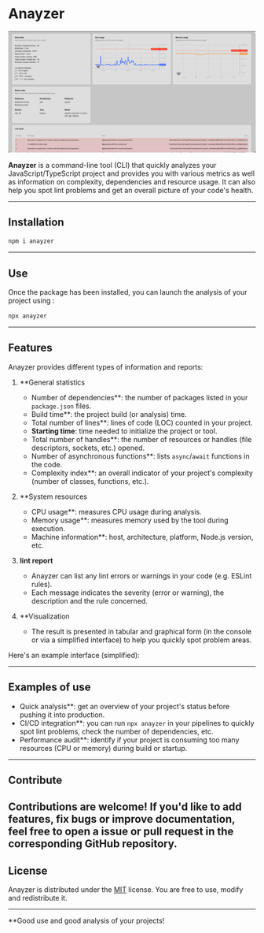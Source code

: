 # Anayzer

<img src="example.png" alt="Example"/>

**Anayzer** is a command-line tool (CLI) that quickly analyzes your JavaScript/TypeScript project and provides you with various metrics as well as information on complexity, dependencies and resource usage. It can also help you spot lint problems and get an overall picture of your code's health.

---

## Installation

```bash
npm i anayzer
```

---

## Use

Once the package has been installed, you can launch the analysis of your project using :

```bash
npx anayzer
```

---

## Features

Anayzer provides different types of information and reports:

1. **General statistics
   - Number of dependencies**: the number of packages listed in your `package.json` files.
   - Build time**: the project build (or analysis) time.
   - Total number of lines**: lines of code (LOC) counted in your project.
   - **Starting time**: time needed to initialize the project or tool.
   - Total number of handles**: the number of resources or handles (file descriptors, sockets, etc.) opened.
   - Number of asynchronous functions**: lists `async`/`await` functions in the code.
   - Complexity index**: an overall indicator of your project's complexity (number of classes, functions, etc.).

2. **System resources
   - CPU usage**: measures CPU usage during analysis.
   - Memory usage**: measures memory used by the tool during execution.
   - Machine information**: host, architecture, platform, Node.js version, etc.

3. **lint report**
   - Anayzer can list any lint errors or warnings in your code (e.g. ESLint rules).
   - Each message indicates the severity (error or warning), the description and the rule concerned.

4. **Visualization
   - The result is presented in tabular and graphical form (in the console or via a simplified interface) to help you quickly spot problem areas.

Here's an example interface (simplified):

---

## Examples of use

- Quick analysis**: get an overview of your project's status before pushing it into production.
- CI/CD integration**: you can run `npx anayzer` in your pipelines to quickly spot lint problems, check the number of dependencies, etc.
- Performance audit**: identify if your project is consuming too many resources (CPU or memory) during build or startup.

---

## Contribute

Contributions are welcome! If you'd like to add features, fix bugs or improve documentation, feel free to open a **issue** or **pull request** in the corresponding GitHub repository.
---

## License

Anayzer is distributed under the [MIT](LICENSE) license. You are free to use, modify and redistribute it.

---

**Good use and good analysis of your projects!
